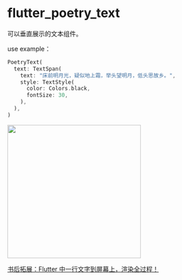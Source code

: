# flutter_poetry_text

可以垂直展示的文本组件。

use example：

```dart
PoetryText(
  text: TextSpan(
    text: "床前明月光，疑似地上霜，举头望明月，低头思故乡。",
    style: TextStyle(
      color: Colors.black,
      fontSize: 30,
    ),
  ),
)
```

<img src="https://cdn.jsdelivr.net/gh/meandni/blogimg@main/img/2020-11-24-Simulator%20Screen%20Shot%20-%20iPhone%2012%20Pro%20Max%20-%202020-11-24%20at%2011.22.43.png" width="300" />

[书后拓展：Flutter 中一行文字到屏幕上，渲染全过程！](https://mp.weixin.qq.com/s/nUvFqWIKJKKrifaInjQ9yQ)
